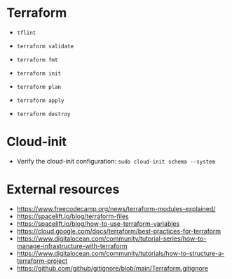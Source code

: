 # Terraform

* `tflint`
* `terraform validate`
* `terraform fmt`

* `terraform init`
* `terraform plan`
* `terraform apply`
* `terraform destroy`

# Cloud-init

* Verify the cloud-init configuration: `sudo cloud-init schema --system`

# External resources

* https://www.freecodecamp.org/news/terraform-modules-explained/
* https://spacelift.io/blog/terraform-files
* https://spacelift.io/blog/how-to-use-terraform-variables
* https://cloud.google.com/docs/terraform/best-practices-for-terraform
* https://www.digitalocean.com/community/tutorial-series/how-to-manage-infrastructure-with-terraform
* https://www.digitalocean.com/community/tutorials/how-to-structure-a-terraform-project
* https://github.com/github/gitignore/blob/main/Terraform.gitignore
